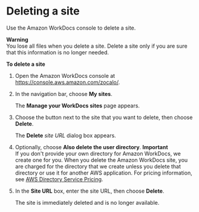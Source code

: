 # Deleting a site<a name="delete_site"></a>

Use the Amazon WorkDocs console to delete a site\.

**Warning**  
You lose all files when you delete a site\. Delete a site only if you are sure that this information is no longer needed\.

**To delete a site**

1. Open the Amazon WorkDocs console at [https://console\.aws\.amazon\.com/zocalo/](https://console.aws.amazon.com/zocalo/)\.

1. In the navigation bar, choose **My sites**\.

   The **Manage your WorkDocs sites** page appears\.

1. Choose the button next to the site that you want to delete, then choose **Delete**\.

   The **Delete** *site URL* dialog box appears\.

1. Optionally, choose **Also delete the user directory**\.
**Important**  
If you don't provide your own directory for Amazon WorkDocs, we create one for you\. When you delete the Amazon WorkDocs site, you are charged for the directory that we create unless you delete that directory or use it for another AWS application\. For pricing information, see [AWS Directory Service Pricing](https://https://aws.amazon.com/directoryservice/pricing/)\.

1. In the **Site URL** box, enter the site URL, then choose **Delete**\.

   The site is immediately deleted and is no longer available\.